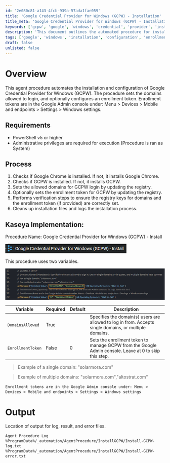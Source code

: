 ```yaml
---
id: '2e080c81-a143-4fcb-939a-57ada1fae059'
title: 'Google Credential Provider for Windows (GCPW) - Installation'
title_meta: 'Google Credential Provider for Windows (GCPW) - Installation'
keywords: ['gcpw', 'google', 'windows', 'credential', 'provider', 'installation', 'configuration']
description: 'This document outlines the automated procedure for installing and configuring Google Credential Provider for Windows (GCPW). It includes steps for checking prerequisites, installing necessary software, setting allowed domains for login, and configuring an optional enrollment token. Detailed logging and verification steps are also provided.'
tags: ['google', 'windows', 'installation', 'configuration', 'enrollment', 'setup', 'software']
draft: false
unlisted: false
---
```

# Overview

This agent procedure automates the installation and configuration of Google Credential Provider for Windows (GCPW). The procedure sets the domains allowed to login, and optionally configures an enrollment token. Enrollment tokens are in the Google Admin console under: Menu > Devices > Mobile and endpoints > Settings > Windows settings.

## Requirements

- PowerShell v5 or higher
- Administrative privileges are required for execution (Procedure is ran as System)

## Process

1. Checks if Google Chrome is installed. If not, it installs Google Chrome.
2. Checks if GCPW is installed. If not, it installs GCPW.
3. Sets the allowed domains for GCPW login by updating the registry.
4. Optionally sets the enrollment token for GCPW by updating the registry.
5. Performs verification steps to ensure the registry keys for domains and the enrollment token (if provided) are correctly set.
6. Cleans up installation files and logs the installation process.

## Kaseya Implementation:

Procedure Name: Google Credential Provider for Windows (GCPW) - Install

![Image](../../../static/img/Install-Google-Credential-Provider-for-Windows-(GCPW)/image_1.png)

This procedure uses two variables.

![Image](../../../static/img/Install-Google-Credential-Provider-for-Windows-(GCPW)/image_2.png)

| Variable          | Required | Default | Description                                                                                     |
|-------------------|----------|---------|-------------------------------------------------------------------------------------------------|
| `DomainsAllowed`  | True     |         | Specifies the domain(s) users are allowed to log in from. Accepts single domains, or multiple domains. |
| `EnrollmentToken` | False    | 0       | Sets the enrollment token to manage GCPW from the Google Admin console. Leave at 0 to skip this step. |

> Example of a single domain: "solarmora.com"

> Example of multiple domains: "solarmora.com","altostrat.com"

```
Enrollment tokens are in the Google Admin console under: Menu > Devices > Mobile and endpoints > Settings > Windows settings
```

# Output

Location of output for log, result, and error files.

```
Agent Procedure Log
%ProgramData%/_automation/AgentProcedure/InstallGCPW/Install-GCPW-log.txt
%ProgramData%/_automation/AgentProcedure/InstallGCPW/Install-GCPW-error.txt
```






